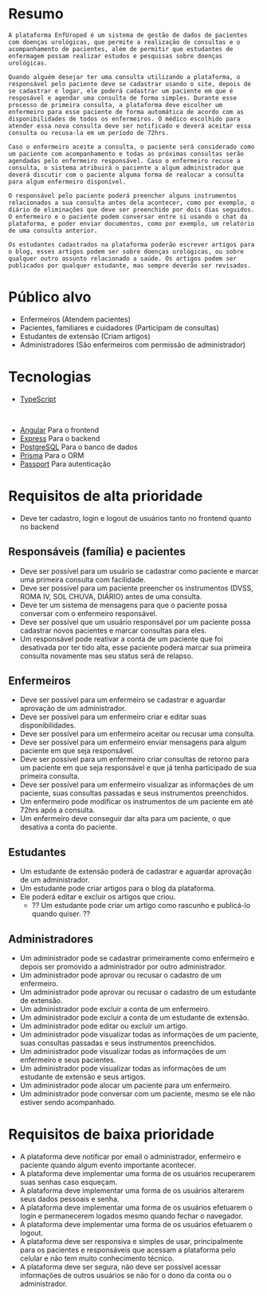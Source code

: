 # Resumo

    A plataforma EnfUroped é um sistema de gestão de dados de pacientes com doenças urológicas, que permite a realização de consultas e o acompanhamento de pacientes, além de permitir que estudantes de enfermagem possam realizar estudos e pesquisas sobre doenças urológicas.

    Quando alguém desejar ter uma consulta utilizando a plataforma, o responsável pelo paciente deve se cadastrar usando o site, depois de se cadastrar e logar, ele poderá cadastrar um paciente em que é resposável e agendar uma consulta de forma simples. Durante esse processo de primeira consulta, a plataforma deve escolher um enfermeiro para esse paciente de forma automática de acordo com as disponibilidades de todos os enfermeiros. O médico escolhido para atender essa nova consulta deve ser notificado e deverá aceitar essa consulta ou recusa-la em um período de 72hrs.

    Caso o enfermeiro aceite a consulta, o paciente será considerado como um paciente com acompanhamento e todas as próximas consultas serão agendadas pelo enfermeiro responsável. Caso o enfermeiro recuse a consulta, o sistema atribuirá o paciente a algum administrador que deverá discutir com o paciente alguma forma de realocar a consulta para algum enfermeiro disponível.

    O responsável pelo paciente poderá preencher alguns instrumentos relacionados a sua consulta antes dela acontecer, como por exemplo, o diário de eliminações que deve ser preenchido por dois dias seguidos. O enfermeiro e o paciente podem conversar entre si usando o chat da plataforma, e poder enviar documentos, como por exemplo, um relatório de uma consulta anterior.

    Os estudantes cadastrados na plataforma poderão escrever artigos para o blog, esses artigos podem ser sobre doenças urológicas, ou sobre qualquer outro assunto relacionado a saúde. Os artigos podem ser publicados por qualquer estudante, mas sempre deverão ser revisados.

# Público alvo

- Enfermeiros (Atendem pacientes)
- Pacientes, familiares e cuidadores (Participam de consultas)
- Estudantes de extensão (Criam artigos)
- Administradores (São enfermeiros com permissão de administrador)

# Tecnologias

- [TypeScript](https://www.typescriptlang.org/)

<br>

- [Angular](https://angular.io/) Para o frontend
- [Express](https://expressjs.com/) Para o backend
- [PostgreSQL](https://www.postgresql.org/) Para o banco de dados
- [Prisma](https://www.prisma.io/) Para o ORM
- [Passport](http://www.passportjs.org/) Para autenticação

# Requisitos de alta prioridade

- Deve ter cadastro, login e logout de usuários tanto no frontend quanto no backend

## Responsáveis (família) e pacientes

- Deve ser possível para um usuário se cadastrar como paciente e marcar uma primeira consulta com facilidade.
- Deve ser possível para um paciente preencher os instrumentos (DVSS, ROMA IV, SOL CHUVA, DIÁRIO) antes de uma consulta.
- Deve ter um sistema de mensagens para que o paciente possa conversar com o enfermeiro responsável.
- Deve ser possível que um usuário responsável por um paciente possa cadastrar novos pacientes e marcar consultas para eles.
- Um responsável pode reativar a conta de um paciente que foi desativada por ter tido alta, esse paciente poderá marcar sua primeira consulta novamente mas seu status será de relapso.

## Enfermeiros

- Deve ser possível para um enfermeiro se cadastrar e aguardar aprovação de um administrador.
- Deve ser possível para um enfermeiro criar e editar suas disponibilidades.
- Deve ser possível para um enfermeiro aceitar ou recusar uma consulta.
- Deve ser possível para um enfermeiro enviar mensagens para algum paciente em que seja responsável.
- Deve ser possível para um enfermeiro criar consultas de retorno para um paciente em que seja responsável e que já tenha participado de sua primeira consulta.
- Deve ser possível para um enfermeiro visualizar as informações de um paciente, suas consultas passadas e seus instrumentos preenchidos.
- Um enfermeiro pode modificar os instrumentos de um paciente em até 72hrs após a consulta.
- Um enfermeiro deve conseguir dar alta para um paciente, o que desativa a conta do paciente.

## Estudantes

- Um estudante de extensão poderá de cadastrar e aguardar aprovação de um administrador.
- Um estudante pode criar artigos para o blog da plataforma.
- Ele poderá editar e excluir os artigos que criou.
  - ?? Um estudante pode criar um artigo como rascunho e publicá-lo quando quiser. ??

## Administradores

- Um administrador pode se cadastrar primeiramente como enfermeiro e depois ser promovido a administrador por outro administrador.
- Um administrador pode aprovar ou recusar o cadastro de um enfermeiro.
- Um administrador pode aprovar ou recusar o cadastro de um estudante de extensão.
- Um administrador pode excluir a conta de um enfermeiro.
- Um administrador pode excluir a conta de um estudante de extensão.
- Um administrador pode editar ou excluír um artigo.
- Um administrador pode visualizar todas as informações de um paciente, suas consultas passadas e seus instrumentos preenchidos.
- Um administrador pode visualizar todas as informações de um enfermeiro e seus pacientes.
- Um administrador pode visualizar todas as informações de um estudante de extensão e seus artigos.
- Um administrador pode alocar um paciente para um enfermeiro.
- Um administrador pode conversar com um paciente, mesmo se ele não estiver sendo acompanhado.

# Requisitos de baixa prioridade

- A plataforma deve notificar por email o administrador, enfermeiro e paciente quando algum evento importante acontecer.
- A plataforma deve implementar uma forma de os usuários recuperarem suas senhas caso esqueçam.
- A plataforma deve implementar uma forma de os usuários alterarem seus dados pessoais e senha.
- A plataforma deve implementar uma forma de os usuários efetuarem o login e permanecerem logados mesmo quando fechar o navegador.
- A plataforma deve implementar uma forma de os usuários efetuarem o logout.
- A plataforma deve ser responsiva e simples de usar, principalmente para os pacientes e responsáveis que acessam a plataforma pelo celular e não tem muito conhecimento técnico.
- A plataforma deve ser segura, não deve ser possível acessar informações de outros usuários se não for o dono da conta ou o administrador.
